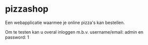 pizzashop
=========

Een webapplicatie waarmee je online pizza's kan bestellen.


Om te testen kan u overal inloggen m.b.v. username/email: admin en password: 1
